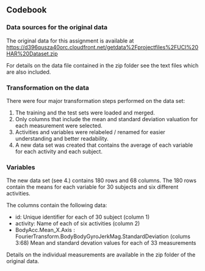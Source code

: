 ## Codebook

### Data sources for the original data

The original data for this assignment is available at https://d396qusza40orc.cloudfront.net/getdata%2Fprojectfiles%2FUCI%20HAR%20Dataset.zip 

For details on the data file contained in the zip folder see the text files which are also included. 

### Transformation on the data

There were four major transformation steps performed on the data set:

1. The training and the test sets were loaded and merged. 
2. Only columns that include the mean and standard deviation valuation for each measurement were selected.
3. Activities and variables were relabeled / renamed for easier understanding and better readability.
4. A new data set was created that contains the average of each variable for each activity and each subject.

### Variables 

The new data set (see 4.) contains 180 rows and 68 columns. The 180 rows contain the means for each variable for 30 subjects and six different activities. 

The columns contain the following data:
* id: 
  Unique identifier for each of 30 subject (column 1)
* activity: 
  Name of each of six activities (column 2)
* BodyAcc.Mean_X.Axis : FourierTransform.BodyBodyGyroJerkMag.StandardDeviation (colums 3:68)
  Mean and standard devation values for each of 33 measurements

Details on the individual measurements are available in the zip folder of the original data.
